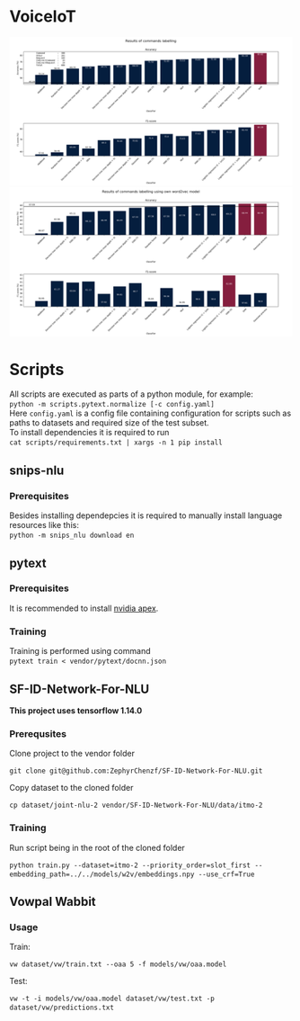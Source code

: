 # VoiceIoT
![plot](https://raw.githubusercontent.com/MANASLU8/VoiceIoT/master/images/w2v/cv.png)
![test-plot](https://raw.githubusercontent.com/MANASLU8/VoiceIoT/master/images/w2v/cv-test.png)
# Scripts
All scripts are executed as parts of a python module, for example:  
`python -m scripts.pytext.normalize [-c config.yaml]`  
Here `config.yaml` is a config file containing configuration for scripts such as paths to datasets and required size of the test subset.  
To install dependencies it is required to run  
`cat scripts/requirements.txt | xargs -n 1 pip install`  
## snips-nlu
### Prerequisites
Besides installing dependepcies it is required to manually install language resources like this:  
`python -m snips_nlu download en`  
## pytext
### Prerequisites
It is recommended to install [nvidia apex](https://github.com/NVIDIA/apex/).  
### Training
Training is performed using command  
`pytext train < vendor/pytext/docnn.json`
## SF-ID-Network-For-NLU
**This project uses tensorflow 1.14.0**
### Prerequsites
Clone project to the vendor folder  
```shell
git clone git@github.com:ZephyrChenzf/SF-ID-Network-For-NLU.git
```
Copy dataset to the cloned folder  
```shell
cp dataset/joint-nlu-2 vendor/SF-ID-Network-For-NLU/data/itmo-2
```
### Training
Run script being in the root of the cloned folder  
```shell
python train.py --dataset=itmo-2 --priority_order=slot_first --embedding_path=../../models/w2v/embeddings.npy --use_crf=True
```
## Vowpal Wabbit
### Usage  
Train:  
```shell
vw dataset/vw/train.txt --oaa 5 -f models/vw/oaa.model
```  
Test:  
```shell
vw -t -i models/vw/oaa.model dataset/vw/test.txt -p dataset/vw/predictions.txt
```